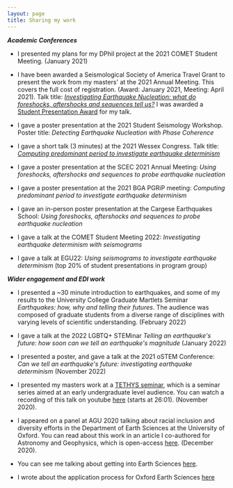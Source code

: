 ```yaml
---
layout: page
title: Sharing my work 
---
```


***Academic Conferences***

* I presented my plans for my DPhil project at the 2021 COMET Student Meeting. (January 2021)

* I have been awarded a Seismological Society of America Travel Grant to present the work from my masters' at the 2021 Annual Meeting. This covers the full cost of registration. (Award: January 2021, Meeting: April 2021). Talk title: [_Investigating Earthquake Nucleation: what do foreshocks, aftershocks and sequences tell us?_](https://www.youtube.com/watch?v=eLF_2_-zKck) I was awarded a [Student Presentation Award](https://www.seismosoc.org/awards/student-awards/) for my talk. 

* I gave a poster presentation at the 2021 Student Seismology Workshop. Poster title: _Detecting Earthquake Nucleation with Phase Coherence_

* I gave a short talk (3 minutes) at the 2021 Wessex Congress. Talk title: [_Computing predominant period to investigate earthquake determinism_](https://youtu.be/nhtQgYIXoXU) 

* I gave a poster presentation at the SCEC 2021 Annual Meeting: _Using foreshocks, aftershocks and sequences to probe earthquake nucleation_

* I gave a poster presentation at the 2021 BGA PGRiP meeting: _Computing predominant period to investigate earthquake determinism_

* I gave an in-person poster presentation at the Cargese Earthquakes School: _Using foreshocks, aftershocks and sequences to probe earthquake nucleation_

* I gave a talk at the COMET Student Meeting 2022: _Investigating earthquake determinism with seismograms_

* I gave a talk at EGU22: _Using seismograms to investigate earthquake determinism_ (top 20% of student presentations in program group)

***Wider engagement and EDI work***
* I presented a ~30 minute introduction to earthquakes, and some of my results to the University College Graduate Martlets Seminar _Earthquakes: how, why and telling their futures_. The audience was composed of graduate students from a diverse range of disciplines with varying levels of scientific understanding. (February 2022)
 
* I gave a talk at the 2022 LGBTQ+ STEMinar _Telling an earthquake's future: how soon can we tell an earthquake's magnitude_ (January 2022)

* I presented a poster, and gave a talk at the 2021 oSTEM Conference: _Can we tell an earthquake's future: investigating earthquake determinism_ (November 2022)

* I presented my masters work at a [TETHYS seminar](https://www.tethys-talks.com), which is a seminar series aimed at an early undergraduate level audience. You can watch a recording of this talk on youtube [here](https://youtu.be/kzC1ehpVHM4?t=1561) (starts at 26:01). (November 2020). 

* I appeared on a panel at AGU 2020 talking about racial inclusion and diversity efforts in the Department of Earth Sciences at the University of Oxford. You can read about this work in an article I co-authored for Astronomy and Geophysics, which is open-access [here](https://academic.oup.com/astrogeo/article/61/5/5.40/5906544). (December 2020).

* You can see me talking about getting into Earth Sciences [here](https://youtu.be/0d5puC8o-H0). 

* I wrote about the application process for Oxford Earth Sciences [here](https://carambalache.wordpress.com/2016/09/18/applying-to-oxford-earth-sciences/)


